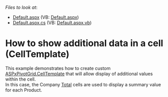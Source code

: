 <!-- default file list -->
*Files to look at*:

* [Default.aspx](./CS/WebSite/Default.aspx) (VB: [Default.aspx](./VB/WebSite/Default.aspx))
* [Default.aspx.cs](./CS/WebSite/Default.aspx.cs) (VB: [Default.aspx.vb](./VB/WebSite/Default.aspx.vb))
<!-- default file list end -->
# How to show additional data in a cell (CellTemplate)


<p>This example demonstrates how to create custom <a href="http://documentation.devexpress.com/#AspNet/DevExpressWebASPxPivotGridASPxPivotGrid_CellTemplatetopic">ASPxPivotGrid.CellTemplate</a> that will allow display of additional values within the cell.<br />
In this case, the Company <a href="http://documentation.devexpress.com/#AspNet/CustomDocument3592">Total</a> cells are used to display a summary value for each Product.</p>

<br/>



